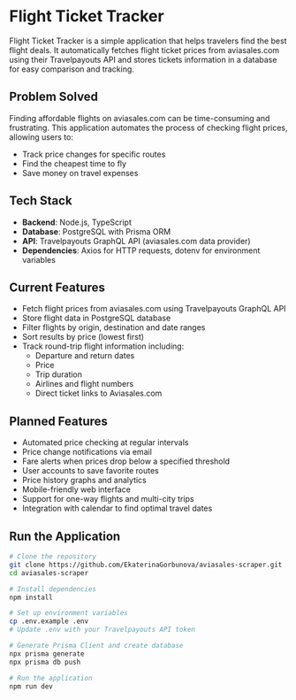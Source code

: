 # Flight Ticket Tracker

Flight Ticket Tracker is a simple application that helps travelers find the best flight deals. It automatically fetches flight ticket prices from aviasales.com using their Travelpayouts API and stores tickets information in a database for easy comparison and tracking.

## Problem Solved
Finding affordable flights on aviasales.com can be time-consuming and frustrating. This application automates the process of checking flight prices, allowing users to:
- Track price changes for specific routes
- Find the cheapest time to fly
- Save money on travel expenses

## Tech Stack
- **Backend**: Node.js, TypeScript
- **Database**: PostgreSQL with Prisma ORM
- **API**: Travelpayouts GraphQL API (aviasales.com data provider)
- **Dependencies**: Axios for HTTP requests, dotenv for environment variables

## Current Features
- Fetch flight prices from aviasales.com using Travelpayouts GraphQL API
- Store flight data in PostgreSQL database
- Filter flights by origin, destination and date ranges
- Sort results by price (lowest first)
- Track round-trip flight information including:
  - Departure and return dates
  - Price
  - Trip duration
  - Airlines and flight numbers
  - Direct ticket links to Aviasales.com

## Planned Features
- Automated price checking at regular intervals
- Price change notifications via email
- Fare alerts when prices drop below a specified threshold
- User accounts to save favorite routes
- Price history graphs and analytics
- Mobile-friendly web interface
- Support for one-way flights and multi-city trips
- Integration with calendar to find optimal travel dates

## Run the Application

```bash
# Clone the repository
git clone https://github.com/EkaterinaGorbunova/aviasales-scraper.git
cd aviasales-scraper

# Install dependencies
npm install

# Set up environment variables
cp .env.example .env
# Update .env with your Travelpayouts API token

# Generate Prisma Client and create database
npx prisma generate
npx prisma db push

# Run the application
npm run dev
```


